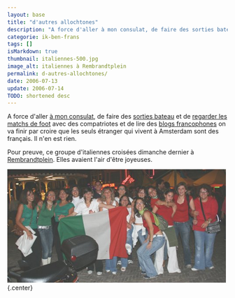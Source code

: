 ```yaml
---
layout: base
title: "d'autres allochtones"
description: "A force d'aller à mon consulat, de faire des sorties bateau et de regarder les matchs de foot avec des compatriotes et de lire des blogs francophones on va fin"
categorie: ik-ben-frans
tags: []
isMarkdown: true
thumbnail: italiennes-500.jpg
image_alt: italiennes à Rembrandtplein
permalink: d-autres-allochtones/
date: 2006-07-13
update: 2006-07-14
TODO: shortened desc
---
```


A force d'aller [à mon consulat](/carte-inutile), de faire des [sorties bateau](/sortie-en-bateau) et de [regarder les matchs de foot](/on-est-en-finaale) avec des compatriotes et de lire des [blogs francophones](/kreukreuscopie) on va finir par croire que les seuls étranger qui vivent à Amsterdam sont des français. Il n'en est rien.

Pour preuve, ce groupe d'italiennes croisées dimanche dernier à [Rembrandtplein](http://www.amsterdam.info/fr/visite/rembrandtplein/). Elles avaient l'air d'être joyeuses.

![italiennes à Rembrandtplein](italiennes-500.jpg){.center}
